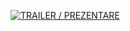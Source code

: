 [![TRAILER / PREZENTARE](https://img.youtube.com/vi/LF77XCyLdJ8/0.jpg)](https://www.youtube.com/watch?v=LF77XCyLdJ8)
